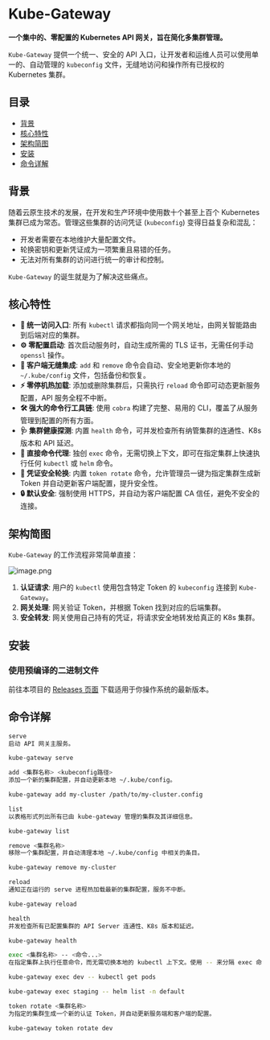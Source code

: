 # Kube-Gateway

**一个集中的、零配置的 Kubernetes API 网关，旨在简化多集群管理。**

`Kube-Gateway` 提供一个统一、安全的 API 入口，让开发者和运维人员可以使用单一的、自动管理的 `kubeconfig` 文件，无缝地访问和操作所有已授权的 Kubernetes 集群。

## 目录

- [背景](#背景)
- [核心特性](#核心特性)
- [架构简图](#架构简图)
- [安装](#安装)
- [命令详解](#命令详解)

## 背景

随着云原生技术的发展，在开发和生产环境中使用数十个甚至上百个 Kubernetes 集群已成为常态。管理这些集群的访问凭证 (`kubeconfig`) 变得日益复杂和混乱：
- 开发者需要在本地维护大量配置文件。
- 轮换密钥和更新凭证成为一项繁重且易错的任务。
- 无法对所有集群的访问进行统一的审计和控制。

`Kube-Gateway` 的诞生就是为了解决这些痛点。

## 核心特性

- **🚀 统一访问入口**: 所有 `kubectl` 请求都指向同一个网关地址，由网关智能路由到后端对应的集群。
- **⚙️ 零配置启动**: 首次启动服务时，自动生成所需的 TLS 证书，无需任何手动 `openssl` 操作。
- **🤝 客户端无缝集成**: `add` 和 `remove` 命令会自动、安全地更新你本地的 `~/.kube/config` 文件，包括备份和恢复。
- **⚡️ 零停机热加载**: 添加或删除集群后，只需执行 `reload` 命令即可动态更新服务配置，API 服务全程不中断。
- **🛠️ 强大的命令行工具链**: 使用 `cobra` 构建了完整、易用的 CLI，覆盖了从服务管理到配置的所有方面。
- **🩺 集群健康探测**: 内置 `health` 命令，可并发检查所有纳管集群的连通性、K8s 版本和 API 延迟。
- **🎯 直接命令代理**: 独创 `exec` 命令，无需切换上下文，即可在指定集群上快速执行任何 `kubectl` 或 `helm` 命令。
- **🔑 凭证安全轮换**: 内置 `token rotate` 命令，允许管理员一键为指定集群生成新 Token 并自动更新客户端配置，提升安全性。
- **🔒 默认安全**: 强制使用 HTTPS，并自动为客户端配置 CA 信任，避免不安全的连接。

## 架构简图

`Kube-Gateway` 的工作流程非常简单直接：

![image.png](https://image.devops-engineer.com.cn/file/1756026304579_image.png)


1. **认证请求**: 用户的 `kubectl` 使用包含特定 Token 的 `kubeconfig` 连接到 `Kube-Gateway`。
2. **网关处理**: 网关验证 Token，并根据 Token 找到对应的后端集群。
3. **安全转发**: 网关使用自己持有的凭证，将请求安全地转发给真正的 K8s 集群。

## 安装

### 使用预编译的二进制文件

前往本项目的 [Releases 页面](https://github.com/gitlayzer/kube-gateway/releases) 下载适用于你操作系统的最新版本。

## 命令详解
```bash
serve
启动 API 网关主服务。

kube-gateway serve
```

```bash
add <集群名称> <kubeconfig路径>
添加一个新的集群配置，并自动更新本地 ~/.kube/config。

kube-gateway add my-cluster /path/to/my-cluster.config
```

```bash
list
以表格形式列出所有已由 kube-gateway 管理的集群及其详细信息。

kube-gateway list
```

```bash
remove <集群名称>
移除一个集群配置，并自动清理本地 ~/.kube/config 中相关的条目。

kube-gateway remove my-cluster
```

```bash
reload
通知正在运行的 serve 进程热加载最新的集群配置，服务不中断。

kube-gateway reload
```

```bash
health
并发检查所有已配置集群的 API Server 连通性、K8s 版本和延迟。

kube-gateway health
```

```bash
exec <集群名称> -- <命令...>
在指定集群上执行任意命令，而无需切换本地的 kubectl 上下文。使用 -- 来分隔 exec 命令和要执行的命令。

kube-gateway exec dev -- kubectl get pods

kube-gateway exec staging -- helm list -n default
```

```bash
token rotate <集群名称>
为指定的集群生成一个新的认证 Token，并自动更新服务端和客户端的配置。

kube-gateway token rotate dev
```